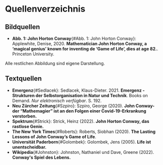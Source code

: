 # Quellenverzeichnis

## Bildquellen
- **Abb. 1: John Horton Conway**{#Abb. 1: John Horton Conway}: Applewhite, Denise, 2020. **Mathematician John Horton Conway, a ‘magical genius’ known for inventing de ‘Game of Life’, dies at age 82.**. Princeton University. <!-- https://www.princeton.edu/news/2020/04/14/mathematician-john-horton-conway-magical-genius-known-inventing-game-life-dies-age -->

Alle restlichen Abbildung sind eigene Darstellung.

## Textquellen
- **Emergenz**{#Sedlacek}: Sedlacek, Klaus-Dieter. 2021. **Emergenz - Strukturen der Selbstorganisation in Natur und Technik**. Books on Demand. *Nur elektronisch verfügbar*. S. 192.
- **Neu Zürcher Zeitung**{#Szpiro}: Szpiro, George (2020). **John Conway- der “Mathemagier” ist an den Folgen einer Covid-19-Erkrankung verstorben.** <!--https://www.nzz.ch/wissenschaft/john-conway-der-mathemagier-starb-an-den-folgen-einer-covid-19-erkrankung-ld.1552062-->
- **Spektrum**{#Strick}: Strick, Heinz (2022). **John Horton Conway, das rastlose Genie.** <!--https://www.spektrum.de/wissen/mathematik-john-horton-conway-das-rastlose-genie/1996372-->
- **The New York Times**{#Roberts}: Roberts, Siobhan (2020). **The Lasting Lessons of John Conway’s Game of Life**. <!--https://www.nytimes.com/2020/12/28/science/math-conway-game-of-life.html -->
- **Universität Paderborn**{#Golombek}: Golombek, Jens (2005). **Life ist unentscheidbar.** <!--https://www.i1.cs.uni-bonn.de/lib/exe/fetch.php?media=lehre:ss16:vl-algo-ii:gol_unentscheidbar.pdf-->
- **Wikipedia**{#Johnston}: Johnston, Nathaniel und Dave, Greene (2022). **Conway's Spiel des Lebens.** <!--https://de.wikipedia.org/wiki/Conways_Spiel_des_Lebens-->
